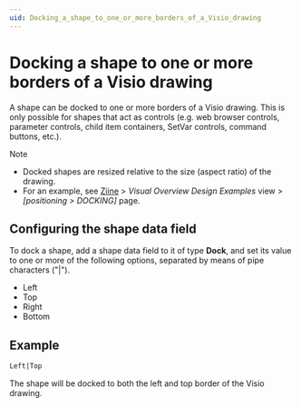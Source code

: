 ```yaml
---
uid: Docking_a_shape_to_one_or_more_borders_of_a_Visio_drawing
---
```


# Docking a shape to one or more borders of a Visio drawing

A shape can be docked to one or more borders of a Visio drawing. This is only possible for shapes that act as controls (e.g. web browser controls, parameter controls, child item containers, SetVar controls, command buttons, etc.).

> [!NOTE]
>
> - Docked shapes are resized relative to the size (aspect ratio) of the drawing.
> - For an example, see [Ziine](xref:ZiineDemoSystem) > *Visual Overview Design Examples* view > *[positioning > DOCKING]* page.

## Configuring the shape data field

To dock a shape, add a shape data field to it of type **Dock**, and set its value to one or more of the following options, separated by means of pipe characters ("\|").

- Left
- Top
- Right
- Bottom

## Example

```txt
Left|Top
```

The shape will be docked to both the left and top border of the Visio drawing.
